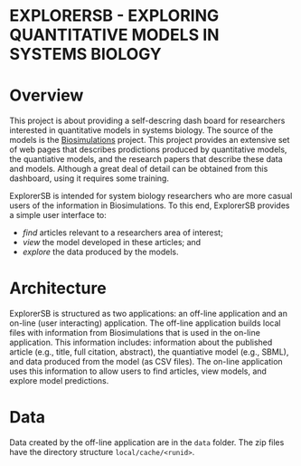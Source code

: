 # EXPLORERSB - EXPLORING QUANTITATIVE MODELS IN SYSTEMS BIOLOGY

# Overview
This project is about providing a self-descring dash board for researchers interested in quantitative models in systems biology.
The source of the models is the [Biosimulations](http://biosimulations.org) project. This project provides an extensive set of web
pages that describes prodictions produced by quantitative models, the quantiative models,  and the research papers that describe
these data and models. Although a great deal of detail can be obtained from this dashboard, using it requires some training.

ExplorerSB is intended for system biology researchers who are more casual users of the information in Biosimulations.
To this end, ExplorerSB provides a simple user interface to:

* *find* articles relevant to a researchers area of interest;
* *view* the model developed in these articles; and
* *explore* the data produced by the models.

# Architecture
ExplorerSB is structured as two applications: an off-line application and an on-line (user interacting) application.
The off-line application builds local files with information from Biosimulations that
is used in the on-line application. This information includes: information about the published article (e.g., title, full citation, abstract),
the quantiative model (e.g., SBML), and data produced from the model (as CSV files).
The on-line application uses this information to allow users to find articles, view models, and explore model predictions.

# Data
Data created by the off-line application are in the ``data`` folder. The zip files have the directory structure ``local/cache/<runid>``.
